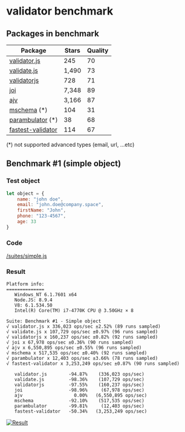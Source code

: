 # validator benchmark

## Packages in benchmark

| Package | Stars | Quality |
| ------- | ----- | ------- |
| [validator.js](https://github.com/guillaumepotier/validator.js) | 245 | 70
| [validate.js](https://github.com/ansman/validate.js) | 1,490 | 73
| [validatorjs](https://github.com/skaterdav85/validatorjs) | 728 | 71
| [joi](https://github.com/hapijs/joi) | 7,348 | 89
| [ajv](https://github.com/epoberezkin/ajv) | 3,166 | 87
| [mschema](https://github.com/mschema/mschema) (*) | 104 | 31
| [parambulator](https://github.com/rjrodger/parambulator) (*) | 38 | 68
| [fastest-validator](https://github.com/icebob/fastest-validator) | 114 | 67

 (*) not supported advanced types (email, url, ...etc)

## Benchmark #1 (simple object)

### Test object
```js
let object = {
    name: "john doe",
    email: "john.doe@company.space",
    firstName: "John",
    phone: "123-4567",
    age: 33
}
```

### Code
[/suites/simple.js](https://github.com/icebob/validator-benchmark/blob/master/suites/simple.js)

### Result

```
Platform info:
==============
   Windows_NT 6.1.7601 x64
   Node.JS: 8.9.4
   V8: 6.1.534.50
   Intel(R) Core(TM) i7-4770K CPU @ 3.50GHz × 8

Suite: Benchmark #1 - Simple object
√ validator.js x 336,023 ops/sec ±2.52% (89 runs sampled)
√ validate.js x 107,729 ops/sec ±0.97% (96 runs sampled)
√ validatorjs x 160,237 ops/sec ±0.82% (92 runs sampled)
√ joi x 67,978 ops/sec ±0.36% (90 runs sampled)
√ ajv x 6,550,895 ops/sec ±0.55% (96 runs sampled)
√ mschema x 517,535 ops/sec ±0.40% (92 runs sampled)
√ parambulator x 12,403 ops/sec ±3.66% (78 runs sampled)
√ fastest-validator x 3,253,249 ops/sec ±0.87% (90 runs sampled)

   validator.js        -94.87%    (336,023 ops/sec)
   validate.js         -98.36%    (107,729 ops/sec)
   validatorjs         -97.55%    (160,237 ops/sec)
   joi                 -98.96%     (67,978 ops/sec)
   ajv                   0.00%   (6,550,895 ops/sec)
   mschema             -92.10%    (517,535 ops/sec)
   parambulator        -99.81%     (12,403 ops/sec)
   fastest-validator   -50.34%   (3,253,249 ops/sec)
```

[![Result](https://user-images.githubusercontent.com/306521/37256485-a6da1734-255b-11e8-9a20-c2f16f692df4.png)](http://cloud.highcharts.com/show/yqowupa)
